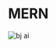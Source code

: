 # **MERN**

![bj ai](https://user-images.githubusercontent.com/107008047/206878206-eea9cc0a-47a5-47af-8b46-746b653dd795.png)
